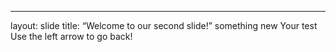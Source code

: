 
---
layout: slide
title: “Welcome to our second slide!”
something new
Your test
Use the left arrow to go back!
